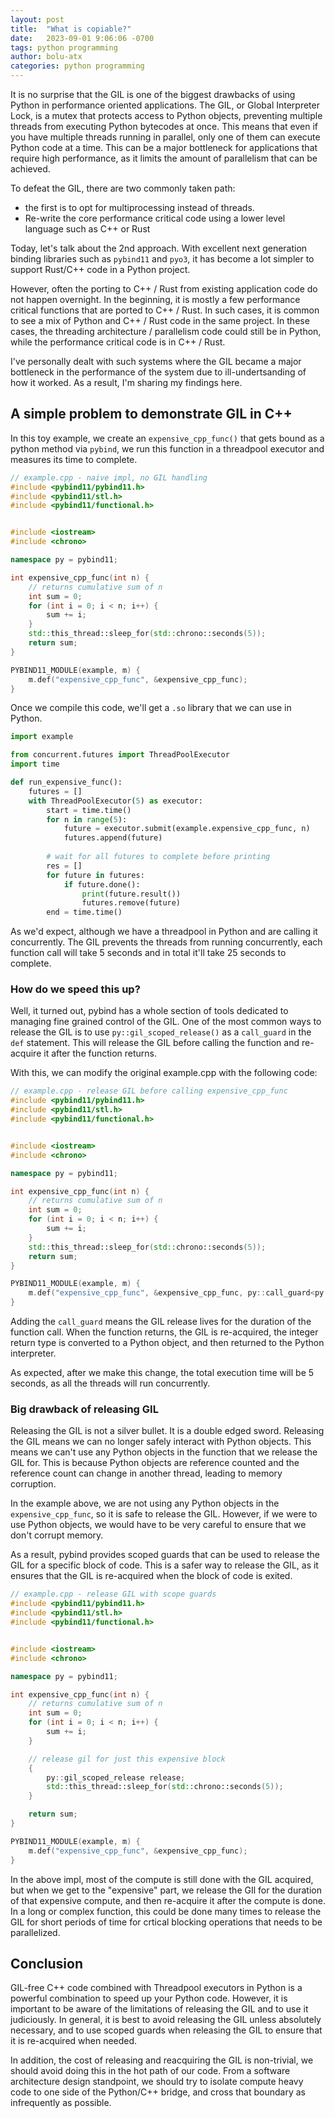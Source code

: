 ```yaml
---
layout: post
title:  "What is copiable?"
date:   2023-09-01 9:06:06 -0700
tags: python programming
author: bolu-atx
categories: python programming
---
```



It is no surprise that the GIL is one of the biggest drawbacks of using Python in performance oriented applications. The GIL, or Global Interpreter Lock, is a mutex that protects access to Python objects, preventing multiple threads from executing Python bytecodes at once. This means that even if you have multiple threads running in parallel, only one of them can execute Python code at a time. This can be a major bottleneck for applications that require high performance, as it limits the amount of parallelism that can be achieved.

To defeat the GIL, there are two commonly taken path:

- the first is to opt for multiprocessing instead of threads. 
- Re-write the core performance critical code using a lower level language such as C++ or Rust

Today, let's talk about the 2nd approach. With excellent next generation binding libraries such as `pybind11` and `pyo3`, it has become a lot simpler to support Rust/C++ code in a Python project.

However, often the porting to C++ / Rust from existing application code do not happen overnight. In the beginning, it is mostly a few performance critical functions that are ported to C++ / Rust. In such cases, it is common to see a mix of Python and C++ / Rust code in the same project. In these cases, the threading architecture / parallelism code could still be in Python, while the performance critical code is in C++ / Rust.

I've personally dealt with such systems where the GIL became a major bottleneck in the performance of the system due to ill-undertsanding of how it worked. As a result, I'm sharing my findings here.

<!--more-->

## A simple problem to demonstrate GIL in C++

In this toy example, we create an `expensive_cpp_func()` that gets bound as a python method via `pybind`, we run this function in a threadpool executor and measures its time to complete.

```cpp
// example.cpp - naive impl, no GIL handling
#include <pybind11/pybind11.h>
#include <pybind11/stl.h>
#include <pybind11/functional.h>


#include <iostream>
#include <chrono>

namespace py = pybind11;

int expensive_cpp_func(int n) {
    // returns cumulative sum of n
    int sum = 0;
    for (int i = 0; i < n; i++) {
        sum += i;
    }
    std::this_thread::sleep_for(std::chrono::seconds(5));
    return sum;
}

PYBIND11_MODULE(example, m) {
    m.def("expensive_cpp_func", &expensive_cpp_func);
}

```

Once we compile this code, we'll get a `.so` library that we can use in Python.

```py
import example

from concurrent.futures import ThreadPoolExecutor
import time

def run_expensive_func():
    futures = []
    with ThreadPoolExecutor(5) as executor:
        start = time.time()
        for n in range(5):
            future = executor.submit(example.expensive_cpp_func, n)
            futures.append(future)
        
        # wait for all futures to complete before printing
        res = []
        for future in futures:
            if future.done():
                print(future.result())
                futures.remove(future)
        end = time.time()
```

As we'd expect, although we have a threadpool in Python and are calling it concurrently. The GIL prevents the threads from running concurrently, each function call will take 5 seconds and in total it'll take 25 seconds to complete.



### How do we speed this up?

Well, it turned out, pybind has a whole section of tools dedicated to managing fine grained control of the GIL. One of the most common ways to release the GIL is to use `py::gil_scoped_release()` as a `call_guard` in the `def` statement. This will release the GIL before calling the function and re-acquire it after the function returns.


With this, we can modify the original example.cpp with the following code:
```cpp
// example.cpp - release GIL before calling expensive_cpp_func
#include <pybind11/pybind11.h>
#include <pybind11/stl.h>
#include <pybind11/functional.h>


#include <iostream>
#include <chrono>

namespace py = pybind11;

int expensive_cpp_func(int n) {
    // returns cumulative sum of n
    int sum = 0;
    for (int i = 0; i < n; i++) {
        sum += i;
    }
    std::this_thread::sleep_for(std::chrono::seconds(5));
    return sum;
}

PYBIND11_MODULE(example, m) {
    m.def("expensive_cpp_func", &expensive_cpp_func, py::call_guard<py::gil_scoped_release>());
}
```

Adding the `call_guard` means the GIL release lives for the duration of the function call. When the function returns, the GIL is re-acquired, the integer return type is converted to a Python object, and then returned to the Python interpreter.

As expected, after we make this change, the total execution time will be 5 seconds, as all the threads will run concurrently.

### Big drawback of releasing GIL

Releasing the GIL is not a silver bullet. It is a double edged sword. Releasing the GIL means we can no longer safely interact with Python objects. This means we can't use any Python objects in the function that we release the GIL for. This is because Python objects are reference counted and the reference count can change in another thread, leading to memory corruption.

In the example above, we are not using any Python objects in the `expensive_cpp_func`, so it is safe to release the GIL. However, if we were to use Python objects, we would have to be very careful to ensure that we don't corrupt memory.

As a result, pybind provides scoped guards that can be used to release the GIL for a specific block of code. This is a safer way to release the GIL, as it ensures that the GIL is re-acquired when the block of code is exited.

```cpp
// example.cpp - release GIL with scope guards
#include <pybind11/pybind11.h>
#include <pybind11/stl.h>
#include <pybind11/functional.h>


#include <iostream>
#include <chrono>

namespace py = pybind11;

int expensive_cpp_func(int n) {
    // returns cumulative sum of n
    int sum = 0;
    for (int i = 0; i < n; i++) {
        sum += i;
    }

    // release gil for just this expensive block
    {
        py::gil_scoped_release release;
        std::this_thread::sleep_for(std::chrono::seconds(5));
    }

    return sum;
}

PYBIND11_MODULE(example, m) {
    m.def("expensive_cpp_func", &expensive_cpp_func);
}
```

In the above impl, most of the compute is still done with the GIL acquired, but when we get to the "expensive" part, we release the GIl for the duration of that expensive compute, and then re-acquire it after the compute is done. In a long or complex function, this could be done many times to release the GIL for short periods of time for crtical blocking operations that needs to be parallelized.


## Conclusion

GIL-free C++ code combined with Threadpool executors in Python is a powerful combination to speed up your Python code. However, it is important to be aware of the limitations of releasing the GIL and to use it judiciously. In general, it is best to avoid releasing the GIL unless absolutely necessary, and to use scoped guards when releasing the GIL to ensure that it is re-acquired when needed.

In addition, the cost of releasing and reacquiring the GIL is non-trivial, we should avoid doing this in the hot path of our code. From a software architecture design standpoint, we should try to isolate compute heavy code to one side of the Python/C++ bridge, and cross that boundary as infrequently as possible.